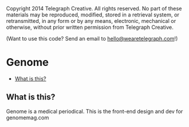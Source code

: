 Copyright 2014 Telegraph Creative. All rights reserved. No part of these materials may be reproduced, modified, stored in a retrieval system, or retransmitted, in any form or by any means, electronic, mechanical or otherwise, without prior written permission from Telegraph Creative.

(Want to use this code? Send an email to hello@wearetelegraph.com!)

Genome
========================


* [What is this?](#what-is-this)

What is this?
-------------

Genome is a medical periodical. This is the front-end design and dev for genomemag.com